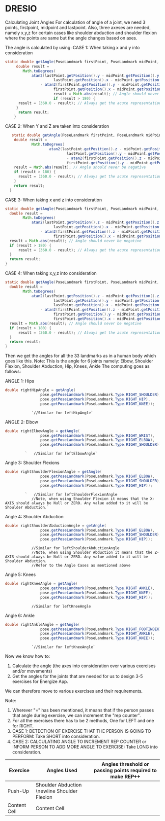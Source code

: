 # DRESIO
Calculating Joint Angles 
For calculation of angle of a joint, we need 3 points, firstpoint, midpoint and lastpoint. Also, three axeses are needed, namely x,y,z for certain cases like shoulder abduction 
and shoulder flexion where the points are same but the angle changes based on axes. 

The angle is calculated by using:
CASE 1: When taking x and y into consideration
```java
static double getAngle(PoseLandmark firstPoint, PoseLandmark midPoint, PoseLandmark lastPoint) {
     double result =
        Math.toDegrees(
            atan2(lastPoint.getPosition().y - midPoint.getPosition().y,
                      lastPoint.getPosition().x - midPoint.getPosition().x)
                - atan2(firstPoint.getPosition().y - midPoint.getPosition().y,
                      firstPoint.getPosition().x - midPoint.getPosition().x));
                      result = Math.abs(result); // Angle should never be negative
                      if (result > 180) {
      result = (360.0 - result); // Always get the acute representation of the angle
     }
      return result;
    }
```
CASE 2: When Y and Z are taken into consideration
```java
   static double getAngle(PoseLandmark firstPoint, PoseLandmark midPoint, PoseLandmark lastPoint) {
    double result =
            Math.toDegrees(
                    atan2(lastPoint.getPosition().z - midPoint.getPosition().z,
                            lastPoint.getPosition().y - midPoint.getPosition().y)
                            - atan2(firstPoint.getPosition().z - midPoint.getPosition().z,
                            firstPoint.getPosition().y - midPoint.getPosition().y));
    result = Math.abs(result); // Angle should never be negative
    if (result > 180) {
      result = (360.0 - result); // Always get the acute representation of the angle
    }
    return result;
  }
```
CASE 3: When taking x and z into consideration
```java
static double getAngle(PoseLandmark firstPoint, PoseLandmark midPoint, PoseLandmark lastPoint) {
  double result =
        Math.toDegrees(
            atan2(lastPoint.getPosition().z - midPoint.getPosition().z,
                      lastPoint.getPosition().x - midPoint.getPosition().x)
                - atan2(firstPoint.getPosition().z - midPoint.getPosition().z,
                      firstPoint.getPosition().x - midPoint.getPosition().x));
  result = Math.abs(result); // Angle should never be negative
  if (result > 180) {
      result = (360.0 - result); // Always get the acute representation of the angle
  }
  return result;
}
``` 

CASE 4: When taking x,y,z into consideration
```java
static double getAngle(PoseLandmark firstPoint, PoseLandmark midPoint, PoseLandmark lastPoint) {
  double result =
        Math.toDegrees(
            atan2(lastPoint.getPosition().z - midPoint.getPosition().z,
                      lastPoint.getPosition().y - midPoint.getPosition().y,
                      lastPoint.getPosition().x - midPoint.getPosition().x)
                - atan2(firstPoint.getPosition().z - midPoint.getPosition().z,
                      firstPoint.getPosition().y - midPoint.getPosition().y,
                      firstPoint.getPosition().x - midPoint.getPosition().x));
  result = Math.abs(result); // Angle should never be negative
  if (result > 180) {
      result = (360.0 - result); // Always get the acute representation of the angle
  }
  return result;
}
```
Then we get the angles for all the 33 landmarks as in a human body which goes like this.
Note: This is the angle for 6 joints namely: Elbow, Shoulder Flexion, Shoulder Abduction, Hip, Knees, Ankle
The computing goes as follows:

ANGLE 1: Hips
```java
double rightHipAngle = getAngle(
                pose.getPoseLandmark(PoseLandmark.Type.RIGHT_SHOULDER),
                pose.getPoseLandmark(PoseLandmark.Type.RIGHT_HIP),
                pose.getPoseLandmark(PoseLandmark.Type.RIGHT_KNEE)); 
 ```               
                `//Similar for leftHipAngle`
                
ANGLE 2: Elbow
```java
double rightElbowAngle = getAngle(
                pose.getPoseLandmark(PoseLandmark.Type.RIGHT_WRIST),   
                pose.getPoseLandmark(PoseLandmark.Type.RIGHT_ELBOW),
                pose.getPoseLandmark(PoseLandmark.Type.RIGHT_SHOULDER));
```  
             `   //Similar for leftElbowAngle`
                
Angle 3: Shoulder Flexions
```java
double rightShoulderFlexionAngle = getAngle(
                pose.getPoseLandmark(PoseLandmark.Type.RIGHT_ELBOW),   
                pose.getPoseLandmark(PoseLandmark.Type.RIGHT_SHOULDER),
                pose.getPoseLandmark(PoseLandmark.Type.RIGHT_HIP));
```       
             `   //Similar for leftShoulderFlexionAngle
                //Note, when using Shoulder Flexion it means that the X-AXIS should always be Null or ZERO. Any value added to it will be Shoulder Abduction.`
                
Angle 4: Shoulder Abduction
```java
double rightShoulderAbductionAngle = getAngle(
                pose.getPoseLandmark(PoseLandmark.Type.RIGHT_ELBOW),   
                pose.getPoseLandmark(PoseLandmark.Type.RIGHT_SHOULDER),
                pose.getPoseLandmark(PoseLandmark.Type.RIGHT_HIP));
```            
                //Similar for leftShoulderAbductionAngle
                //Note, when using Shoulder Abduction it means that the Z-AXIS should always be Null or ZERO. Any value added to it will be Shoulder Abduction.
                //Refer to the Angle Cases as mentioned above

Angle 5: Knees
```java
double rightKneeAngle = getAngle(
                pose.getPoseLandmark(PoseLandmark.Type.RIGHT_ANKLE),   
                pose.getPoseLandmark(PoseLandmark.Type.RIGHT_KNEE),
                pose.getPoseLandmark(PoseLandmark.Type.RIGHT_HIP));
```            
                //Similar for leftKneeAngle
                
Angle 6: Ankle
```java
double rightAnkleAngle = getAngle(
                pose.getPoseLandmark(PoseLandmark.Type.RIGHT_FOOTINDEX),   
                pose.getPoseLandmark(PoseLandmark.Type.RIGHT_ANKLE),
                pose.getPoseLandmark(PoseLandmark.Type.RIGHT_KNEE));
```            
                `//Similar for leftKneeAngle`

Now we know how to:
1. Calculate the angle (the axes into consideration over various exercises and/or movements)
2. Get the angles for the joints that are needed for us to design 3-5 exercises for Energize App.

We can therefore move to various exercises and their requirements.

Note:
1. Wherever "=" has been mentioned, it means that if the person passes that angle during exercise, we can increment the "rep counter".
2. For all the exercises there has to be 2 methods, One for LEFT and one for RIGHT.
3. CASE 1: DETECTION OF EXERCISE THAT THE PERSON IS GOING TO PERFORM: Take SHORT into consideration. 
4. CASE 2: CALCULATING ANGLE TO INCREMENT REP COUNTER or INFORM PERSON TO ADD MORE ANGLE TO EXERCISE: Take LONG into consideration.

| Exercise  | Angles Used | Angles threshold or passing points required to make REP++ |
| ------------- | ------------- |------------- |
| Push-Up  | Shoulder Abduction \newline  Shoulder Flexion  |             |
| Content Cell  | Content Cell  |             |
